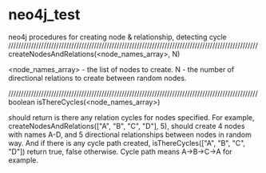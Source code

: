 # neo4j_test
neo4j procedures for creating node &amp; relationship, detecting cycle
///////////////////////////////////////////////////////////////////////////////////////////////////
createNodesAndRelations(<node_names_array>, N)

<node_names_array> - the list of nodes to create.
N - the number of directional relations to create between random nodes.
 
///////////////////////////////////////////////////////////////////////////////////////////////////
boolean isThereCycles(<node_names_array>)

should return is there any relation cycles for nodes specified. 
For example,
createNodesAndRelations(["A", "B", "C", "D"], 5), should create 4 nodes with names A-D, and 5 directional relationships between nodes in random way. 
And if there is any cycle path created, isThereCycles(["A", "B", "C", "D"]) return true, false otherwise. Cycle path means A->B->C->A for example.
